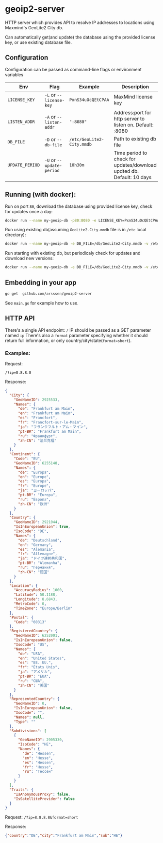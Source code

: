 # geoip2-server
HTTP server which provides API to resolve IP addresses to locations using Maxmind's GeoLite2 City db.

Can automatically get(and update) the database using the provided license key, or use existing database file.

## Configuration

Configuration can be passed as command-line flags or environment variables


| Env  	| Flag  	|   Example	|   Description	|
|---	|---	|---	|---	|
| `LICENSE_KEY`  	| `-L` or `--license-key`   	|  `PxnS34uOcQEtCPAA` 	| MaxMind license key  	|
| `LISTEN_ADDR`  	| `-A` or `--listen-addr`  	| `":8080"`   	| Address:port for http server to listen on. Default: :8080  	|   	|
| `DB_FILE`  	|  `-D` or `--db-file` 	| `/etc/GeoLite2-City.mmdb`  	| Path to existing db file  	|   	|
| `UPDATE_PERIOD`  	|  `-U` or `--update-period` 	| `10h30m`  	| Time period to check for updates/download updted db. Default: 10 days  	|   	|
 

## Running (with docker):


Run on port `80`, download the database using provided license key, check for updates once a day:

```bash
docker run --name my-geoip-db -p80:8080 -e LICENSE_KEY=PxnS34uOcQEtCPAA -e UPDATE_PERIOD=24h arsssen/geoip2-server:latest
```


Run using existing db(assuming `GeoLite2-City.mmdb` file is in `/etc` local directory):

```bash
docker run --name my-geoip-db -e DB_FILE=/db/GeoLite2-City.mmdb -v /etc:/db  arsssen/geoip2-server:latest
```



Run starting with existing db, but periodicaly check for updates and download new versions:

```bash
docker run --name my-geoip-db -e DB_FILE=/db/GeoLite2-City.mmdb -v /etc:/db -e LICENSE_KEY=PxnS34uOcQEtCPAA  arsssen/geoip2-server:latest
```

## Embedding in your app

```bash
go get  github.com/arsssen/geoip2-server
```

See `main.go` for example how to use.


## HTTP API

There's a single API endpoint: `/`
IP should be passed as a GET parameter named `ip`
There's also a `format` parameter specifying whether it should return full information, or only country/city/state(`format=short`).

### Examples:

Request:

`/?ip=8.8.8.8`

Response:
```json
{
  "City": {
    "GeoNameID": 2925533,
    "Names": {
      "de": "Frankfurt am Main",
      "en": "Frankfurt am Main",
      "es": "Francfort",
      "fr": "Francfort-sur-le-Main",
      "ja": "フランクフルト・アム・マイン",
      "pt-BR": "Frankfurt am Main",
      "ru": "Франкфурт",
      "zh-CN": "法兰克福"
    }
  },
  "Continent": {
    "Code": "EU",
    "GeoNameID": 6255148,
    "Names": {
      "de": "Europa",
      "en": "Europe",
      "es": "Europa",
      "fr": "Europe",
      "ja": "ヨーロッパ",
      "pt-BR": "Europa",
      "ru": "Европа",
      "zh-CN": "欧洲"
    }
  },
  "Country": {
    "GeoNameID": 2921044,
    "IsInEuropeanUnion": true,
    "IsoCode": "DE",
    "Names": {
      "de": "Deutschland",
      "en": "Germany",
      "es": "Alemania",
      "fr": "Allemagne",
      "ja": "ドイツ連邦共和国",
      "pt-BR": "Alemanha",
      "ru": "Германия",
      "zh-CN": "德国"
    }
  },
  "Location": {
    "AccuracyRadius": 1000,
    "Latitude": 50.1188,
    "Longitude": 8.6843,
    "MetroCode": 0,
    "TimeZone": "Europe/Berlin"
  },
  "Postal": {
    "Code": "60313"
  },
  "RegisteredCountry": {
    "GeoNameID": 6252001,
    "IsInEuropeanUnion": false,
    "IsoCode": "US",
    "Names": {
      "de": "USA",
      "en": "United States",
      "es": "EE. UU.",
      "fr": "États Unis",
      "ja": "アメリカ",
      "pt-BR": "EUA",
      "ru": "США",
      "zh-CN": "美国"
    }
  },
  "RepresentedCountry": {
    "GeoNameID": 0,
    "IsInEuropeanUnion": false,
    "IsoCode": "",
    "Names": null,
    "Type": ""
  },
  "Subdivisions": [
    {
      "GeoNameID": 2905330,
      "IsoCode": "HE",
      "Names": {
        "de": "Hessen",
        "en": "Hesse",
        "es": "Hessen",
        "fr": "Hesse",
        "ru": "Гессен"
      }
    }
  ],
  "Traits": {
    "IsAnonymousProxy": false,
    "IsSatelliteProvider": false
  }
}
```


Request:
`/?ip=8.8.8.8&format=short`

Response:
```json
{"country":"DE","city":"Frankfurt am Main","sub":"HE"}
```
